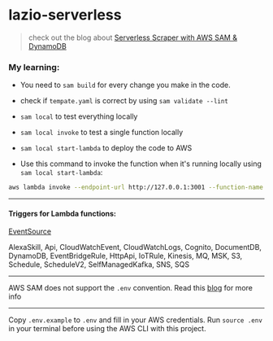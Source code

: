 # lazio-serverless

> check out the blog about [Serverless Scraper with AWS SAM & DynamoDB](https://www.gambhir.dev/posts/lazio-disco-serverless-bot)

### My learning: 
- You need to `sam build` for every change you make in the code.
- check if `tempate.yaml` is correct by using `sam validate --lint`
- `sam local` to test everything locally
- `sam local invoke` to test a single function locally
- `sam local start-lambda` to deploy the code to AWS

- Use this command to invoke the function when it's running locally using `sam local start-lambda`: 
```bash
aws lambda invoke --endpoint-url http://127.0.0.1:3001 --function-name HelloWorldFunction out.json

```

---
#### Triggers for Lambda functions:
[EventSource](https://docs.aws.amazon.com/serverless-application-model/latest/developerguide/sam-property-function-eventsource.html)

AlexaSkill, Api, CloudWatchEvent, CloudWatchLogs, Cognito, DocumentDB, DynamoDB, EventBridgeRule, HttpApi, IoTRule, Kinesis, MQ, MSK, S3, Schedule, ScheduleV2, SelfManagedKafka, SNS, SQS



---

AWS SAM does not support the `.env` convention. Read this [blog](https://blowstack.com/blog/how-to-use-environmental-variables-in-aws-sam) for more info

---

Copy `.env.example` to `.env` and fill in your AWS credentials.
Run `source .env` in your terminal before using the AWS CLI with this project.
